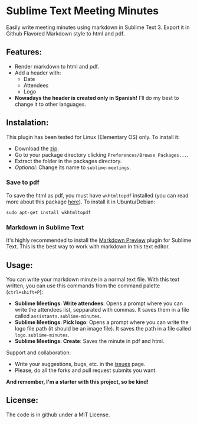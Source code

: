 # Sublime Text Meeting Minutes

Easily write meeting minutes using markdown in Sublime Text 3. Export it in Github Flavored Markdown style to html and pdf.

## Features:

- Render markdown to html and pdf.
- Add a header with:
    + Date
    + Attendees
    + Logo
- **Nowadays the header is created only in Spanish!** I'll do my best to change it to other languages.

## Instalation:

This plugin has been tested for Linux (Elementary OS) only. To install it:
- Download the [zip](https://github.com/Txarli/sublimetext-meeting-minutes/archive/master.zip).
- Go to your package directory clicking ``Preferences/Browse Packages...``.
- Extract the folder in the packages directory.
- *Optional:* Change its name to ``sublime-meetings``.

### Save to pdf

To save the html as pdf, you must have ``wkhtmltopdf`` installed (you can read more about this package [here](http://wkhtmltopdf.org/)). To install it in Ubuntu/Debian:

    sudo apt-get install wkhtmltopdf

### Markdown in Sublime Text

It's highly recommended to install the [Markdown Preview](https://github.com/revolunet/sublimetext-markdown-preview) plugin for Sublime Text. This is the best way to work with markdown in this text editor.

## Usage:

You can write your markdown minute in a normal text file. With this text written, you can use this commands from the command palette (``ctrl+shift+P``):

- **Sublime Meetings: Write attendees**: Opens a prompt where you can write the attendees list, sepparated with commas. It saves them in a file called ``assistants.sublime-minutes``.
- **Sublime Meetings: Pick logo**: Opens a prompt where you can write the logo file path (it should be an image file). It saves the path in a file called ``logo.sublime-minutes``.
- **Sublime Meetings: Create**: Saves the minute in pdf and html.

Support and collaboration:
- Write your suggestions, bugs, etc. in the [issues](https://github.com/Txarli/sublimetext-meeting-minutes/issues) page.
- Please, do all the forks and pull request submits you want.

**And remember, I'm a starter with this project, so be kind!**

## License:
The code is in github under a MIT License.

